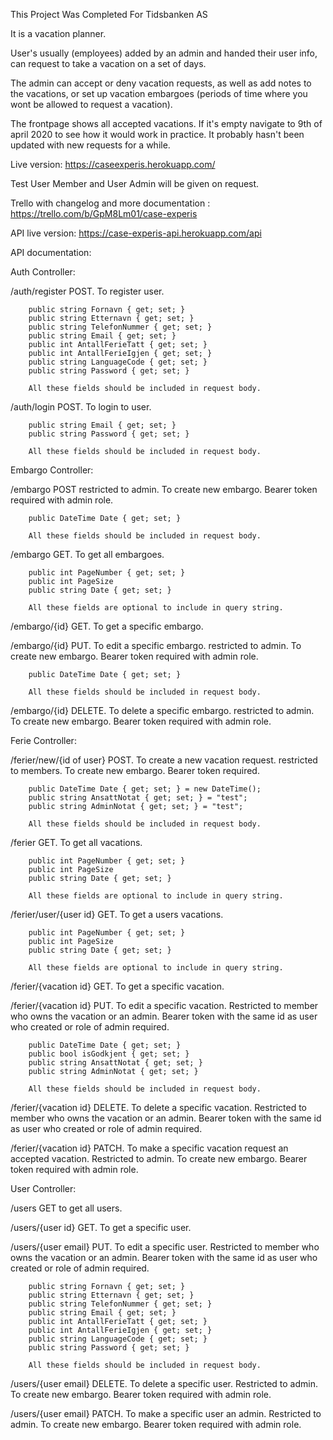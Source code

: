 This Project Was Completed For Tidsbanken AS

It is a vacation planner.

User's usually (employees) added by an admin and handed their user info,
can request to take a vacation on a set of days. 

The admin can accept or deny vacation requests, as well as add notes
to the vacations, or set up vacation embargoes (periods of time where
you wont be allowed to request a vacation).

The frontpage shows all accepted vacations.
If it's empty navigate to 9th of april 2020 to see
how it would work in practice. It probably hasn't been updated
with new requests for a while.

Live version: https://caseexperis.herokuapp.com/

Test User Member and User Admin will be given on request.

Trello with changelog and more documentation : https://trello.com/b/GpM8Lm01/case-experis

API live version: https://case-experis-api.herokuapp.com/api

API documentation:

Auth Controller:

/auth/register POST. To register user.

        public string Fornavn { get; set; }
        public string Etternavn { get; set; }
        public string TelefonNummer { get; set; }
        public string Email { get; set; }
        public int AntallFerieTatt { get; set; }
        public int AntallFerieIgjen { get; set; }
        public string LanguageCode { get; set; }
        public string Password { get; set; }
        
        All these fields should be included in request body.
        
/auth/login POST. To login to user.
        
        public string Email { get; set; }
        public string Password { get; set; }
        
        All these fields should be included in request body.
        
Embargo Controller:

/embargo POST restricted to admin. To create new embargo. Bearer token required with admin role.

        public DateTime Date { get; set; }
        
        All these fields should be included in request body.
        
/embargo GET. To get all embargoes.

        public int PageNumber { get; set; }
        public int PageSize
        public string Date { get; set; }    
        
        All these fields are optional to include in query string.
        
/embargo/{id} GET. To get a specific embargo.

/embargo/{id} PUT. To edit a specific embargo. restricted to admin. To create new embargo. Bearer token required with admin role.

        public DateTime Date { get; set; }
        
        All these fields should be included in request body.
        
/embargo/{id} DELETE. To delete a specific embargo. restricted to admin. To create new embargo. Bearer token required with admin role.

Ferie Controller:

/ferier/new/{id of user} POST. To create a new vacation request. restricted to members. To create new embargo. Bearer token required.

        public DateTime Date { get; set; } = new DateTime();
        public string AnsattNotat { get; set; } = "test";
        public string AdminNotat { get; set; } = "test";
        
        All these fields should be included in request body.
        
/ferier GET. To get all vacations.

        public int PageNumber { get; set; }
        public int PageSize
        public string Date { get; set; }    
        
        All these fields are optional to include in query string.
        
/ferier/user/{user id} GET. To get a users vacations.

        public int PageNumber { get; set; }
        public int PageSize
        public string Date { get; set; }    
        
        All these fields are optional to include in query string.
        
/ferier/{vacation id} GET. To get a specific vacation.

/ferier/{vacation id} PUT. To edit a specific vacation. Restricted to member who owns the vacation or an admin. Bearer token with the same id as user who created or role of admin required.

        public DateTime Date { get; set; }
        public bool isGodkjent { get; set; }
        public string AnsattNotat { get; set; }
        public string AdminNotat { get; set; }
        
        All these fields should be included in request body.
        
/ferier/{vacation id} DELETE. To delete a specific vacation. Restricted to member who owns the vacation or an admin. Bearer token with the same id as user who created or role of admin required.

/ferier/{vacation id} PATCH. To make a specific vacation request an accepted vacation. Restricted to admin. To create new embargo. Bearer token required with admin role.

User Controller:

/users GET to get all users.

/users/{user id} GET. To get a specific user.

/users/{user email} PUT. To edit a specific user. Restricted to member who owns the vacation or an admin. Bearer token with the same id as user who created or role of admin required.

        public string Fornavn { get; set; }
        public string Etternavn { get; set; }
        public string TelefonNummer { get; set; }
        public string Email { get; set; }
        public int AntallFerieTatt { get; set; }
        public int AntallFerieIgjen { get; set; }
        public string LanguageCode { get; set; }
        public string Password { get; set; }
        
        All these fields should be included in request body.
        
/users/{user email} DELETE. To delete a specific user. Restricted to admin. To create new embargo. Bearer token required with admin role.

/users/{user email} PATCH. To make a specific user an admin. Restricted to admin. To create new embargo. Bearer token required with admin role.
